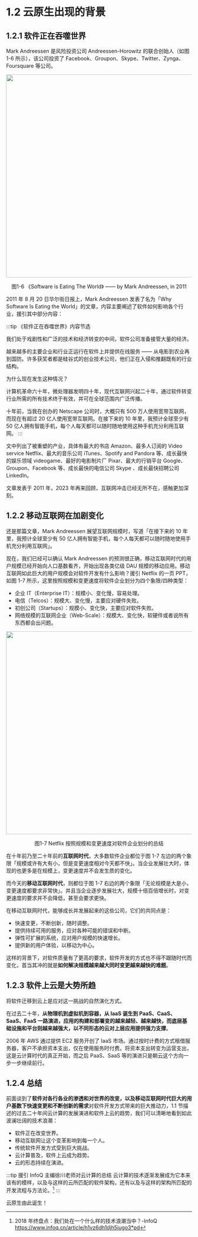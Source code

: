 # 1.2 云原生出现的背景

## 1.2.1 软件正在吞噬世界

Mark Andreessen 是风险投资公司 Andreessen-Horowitz 的联合创始人（如图 1-6 所示），该公司投资了 Facebook、Groupon、Skype、Twitter、Zynga、Foursquare 等公司。

<div  align="center">
	<img src="../assets/SoftwareEatingTheWorld.jpg" width = "550"  align=center />
	<p>图1-6 《Software is Eating The World》 —— by Mark Andreessen, in 2011</p>
</div>

2011 年 8 月 20 日华尔街日报上，Mark Andreessen 发表了名为「Why Software Is Eating the World」的文章，内容主要阐述了软件如何影响各个行业，援引其中部分内容：

:::tip 《软件正在吞噬世界》内容节选

我们处于戏剧性和广泛的技术和经济转变的中间，软件公司准备接管大量的经济。

越来越多的主要企业和行业正运行在软件上并提供在线服务 —— 从电影到农业再到国防。许多获奖者都是硅谷式的创业技术公司，他们正在入侵和推翻既有的行业结构。

为什么现在发生这种情况？

计算机革命六十年，微处理器发明四十年，现代互联网兴起二十年，通过软件转变行业所需的所有技术终于有效，并可在全球范围内广泛传播。

十年前，当我在创办的 Netscape 公司时，大概只有 500 万人使用宽带互联网，而现在有超过 20 亿人使用宽带互联网。在接下来的 10 年里，我预计全球至少有 50 亿人拥有智能手机，每个人每天都可以随时随地使用这种手机充分利用互联网。
:::

文中列出了被重塑的产业，具体有最大的书店 Amazon、最多人订阅的 Video service Netflix、最大的音乐公司 iTunes、Spotify and Pandora 等、成长最快的娱乐领域 videogame、最好的电影制片厂 Pixar、最大的行销平台 Google、Groupon、Facebook 等、成长最快的电信公司 Skype 、成长最快招聘公司 LinkedIn。

文章发表于 2011 年，2023 年再来回顾，互联网冲击已经无所不在，感触更加深刻。

## 1.2.2 移动互联网在加剧变化

还是那篇文章，Mark Andreessen 展望互联网规模时，写道「在接下来的 10 年里，我预计全球至少有 50 亿人拥有智能手机，每个人每天都可以随时随地使用手机充分利用互联网」。

现在，我们已经可以确认 Mark Andreessen 的预测很正确，移动互联网时代的用户规模已经开始向人口基数看齐，开始出现各类亿级 DAU 规模的移动应用。移动互联网如此巨大的用户规模会对软件开发有什么影响？援引 Netflix 的一页 PPT，如图 1-7 所示，这里按照规模和变更速度将软件企业划分为四个象限/四种类型：

- 企业 IT（Enterprise IT）：规模小、变化慢，容易处理。
- 电信（Telcos）：规模大、变化慢，主要应对硬件失败。
- 初创公司（Startups）：规模小、变化快，主要应对软件失败。
- 网络规模的互联网企业（Web-Scale）：规模大、变化快，软硬件或者说所有东西都会出问题。

<div  align="center">
	<img src="../assets/ppt4.jpg" width = "550"  align=center />
	<p>图1-7 Netflix 按照规模和变更速度对软件企业划分的总结</p>
</div>

在十年前乃至二十年前的**互联网时代**，大多数软件企业都位于图 1-7 左边的两个象限「规模或许有大有小，但是变更速度相对今天都不快」。当企业发展壮大时，体现的也更多是在规模上，变更速度并不会发生质的变化。

而今天的**移动互联网时代**，则都位于图 1-7 右边的两个象限「无论规模是大是小，变更速度都要求非常快」。并且当企业逐步发展壮大，规模十倍百倍增长时，对变更速度的要求并不会降低，甚至会要求更快。

在移动互联网时代，能够成长并发展起来的这些公司，它们的共同点是：

- 快速变更，不断创新，随时调整。
- 提供持续可用的服务，应对各种可能的错误和中断。
- 弹性可扩展的系统，应对用户规模的快速增长。
- 提供新的用户体验，以移动为中心。

这样的背景下，对软件质量有了更高的要求，软件开发的方式也不得不跟随时代而变化，首当其冲的就是**如何解决规模越来越大同时变更越来越快的难题**。

## 1.2.3 软件上云是大势所趋

将软件迁移到云上是应对这一挑战的自然演化方式。

在过去二十年，**从物理机到虚拟机到容器，从 IaaS 诞生到 PaaS、CaaS、SaaS、FaaS 一路演进，应用的构建和部署变的越来越轻、越来越快，而底层基础设施和平台则越来越强大，以不同形态的云对上层应用提供强力支撑**。

2006 年 AWS 通过提供 EC2 服务开创了 IaaS 市场。通过按时计费的方式租借服务器，客户不承担资本支出，仅在使用服务时付费。将资本支出转变为运营支出，这是云计算时代的真正开始，而之后 PaaS、SaaS 等的演进只是朝云这个方向一步一步继续前行。

## 1.2.4 总结

前面谈到了**软件对各行各业的渗透和对世界的改变，以及移动互联网时代巨大的用户基数下快速变更和不断创新的需求**对软件开发方式带来的巨大推动力，1.1 节描述的过去二十年间云计算的发展演进和软件上云的趋势，我们可以清晰地看到如此波澜壮阔的技术浪潮：

- 软件正在改变世界。
- 移动互联网让这个变革影响到每一个人。
- 传统软件开发方式受到巨大挑战。
- 云计算普及，软件上云成为趋势。
- 云的形态持续在演进。

:::tip 援引 InfoQ 主编徐川老师对云计算的总结
云计算的技术逐渐发展成为它本来该有的模样，以及与这样的云所匹配的软件架构，还有以及与这样的架构所匹配的开发流程与方法论。[^1]
:::

云原生由此诞生！

[^1]: 2018 年终盘点：我们处在一个什么样的技术浪潮当中？-InfoQ https://www.infoq.cn/article/h1vz6dh1djh5jugo3*pd


